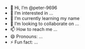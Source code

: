 - 👋 Hi, I’m @peter-9696
- 👀 I’m interested in ...
- 🌱 I’m currently learning my name
- 💞️ I’m looking to collaborate on ...
- 📫 How to reach me ...
- 😄 Pronouns: ...
- ⚡ Fun fact: ...

<!---
peter-9696/peter-9696 is a ✨ special ✨ repository because its `README.md` (this file) appears on your GitHub profile.
You can click the Preview link to take a look at your changes.
--->
